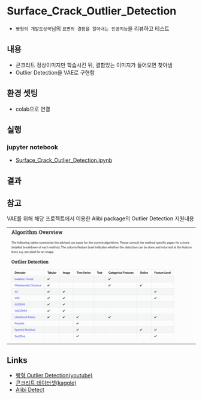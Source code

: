 # Surface_Crack_Outlier_Detection
* `빵형의 개발도상국`님의 `표면의 결함을 알아내는 인공지능`을 리뷰하고 테스트 

## 내용
* 콘크리트 정상이미지만 학습시킨 뒤, 결함있는 이미지가 들어오면 찾아냄
* Outlier Detection을 VAE로 구현함

## 환경 셋팅
 * colab으로 연결

## 실행
### jupyter notebook
* [Surface_Crack_Outlier_Detection.ipynb](https://github.com/duc-ke/kaggle-playground-group/blob/main/9.Surface-Crack-Outlier-Detection/Surface_Crack_Outlier_Detection.ipynb)


## 결과


## 참고
VAE를 위해 해당 프로젝트에서 이용한 Alibi package의 Outlier Detection 지원내용
<table><tr><td>
    <center><img src="imgs/alibi_package.png" width="700"/></center>
</td></tr>
</table>

## Links
* [빵형 Outlier Detection(youtube)](https://youtu.be/RJ4oB6MWTsA)
* [콘크리트 데이터셋(kaggle)](https://www.kaggle.com/arunrk7/surface-crack-detection)
* [Alibi Detect](https://docs.seldon.io/projects/alibi-detect/en/latest/index.html)


